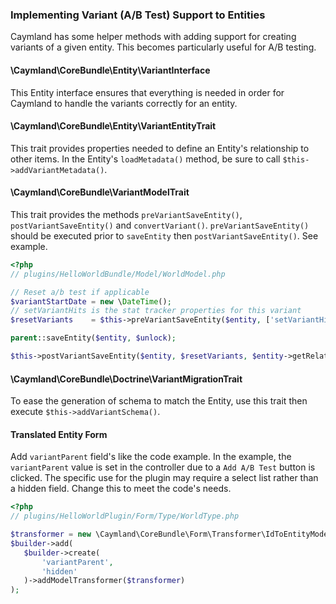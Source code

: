### Implementing Variant (A/B Test) Support to Entities

Caymland has some helper methods with adding support for creating variants of a given entity. This becomes particularly useful for A/B testing.

#### \Caymland\CoreBundle\Entity\VariantInterface

This Entity interface ensures that everything is needed in order for Caymland to handle the variants correctly for an entity.

#### \Caymland\CoreBundle\Entity\VariantEntityTrait

This trait provides properties needed to define an Entity's relationship to other items. In the Entity's `loadMetadata()` method, be sure to call `$this->addVariantMetadata()`.

#### \Caymland\CoreBundle\VariantModelTrait

This trait provides the methods `preVariantSaveEntity()`, `postVariantSaveEntity()` and `convertVariant()`. `preVariantSaveEntity()` should be executed prior to `saveEntity` then `postVariantSaveEntity()`. See example.

```php
<?php
// plugins/HelloWorldBundle/Model/WorldModel.php

// Reset a/b test if applicable
$variantStartDate = new \DateTime();
// setVariantHits is the stat tracker properties for this variant
$resetVariants    = $this->preVariantSaveEntity($entity, ['setVariantHits'], $variantStartDate);

parent::saveEntity($entity, $unlock);

$this->postVariantSaveEntity($entity, $resetVariants, $entity->getRelatedEntityIds(), $variantStartDate);
````
<div class="clear-right"></div>

#### \Caymland\CoreBundle\Doctrine\VariantMigrationTrait

To ease the generation of schema to match the Entity, use this trait then execute `$this->addVariantSchema()`.

#### Translated Entity Form

Add `variantParent` field's like the code example. In the example, the `variantParent` value is set in the controller due to a `Add A/B Test` button is clicked. The specific use for the plugin may require a select list rather than a hidden field. Change this to meet the code's needs.

```php
<?php 
// plugins/HelloWorldPlugin/Form/Type/WorldType.php

$transformer = new \Caymland\CoreBundle\Form\Transformer\IdToEntityModelTransformer($this->em, 'HelloWorldBundle:World');
$builder->add(
   $builder->create(
       'variantParent',
       'hidden'
   )->addModelTransformer($transformer)
);
```

